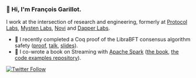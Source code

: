 ### 👋 Hi, I'm François Garillot.

I work at the intersection of research and engineering, formerly at [Protocol Labs](https://protocol.ai), [Mysten Labs](https://mystenlabs.com/), [Novi](https://novi.com/) and [Dapper Labs](https://www.dapperlabs.com/).

- 🔬 I recently completed a Coq proof of the LibraBFT consensus algorithm safety ([proof](http://github.com/novifinancial/librachain), [talk](https://www.youtube.com/watch?v=mgh_b7j4ITI), [slides](https://www.youtube.com/watch?v=mgh_b7j4IT)).
- 📖 I co-wrote a book on Streaming with [Apache Spark](https://spark.apache.org/) ([the book](https://www.oreilly.com/library/view/stream-processing-with/9781491944233/), [the code examples repository](https://github.com/stream-processing-with-spark)).


[![Twitter Follow](https://img.shields.io/twitter/follow/huitseeker?label=Follow&style=social)](https://twitter.com/intent/follow?screen_name=huitseeker)
